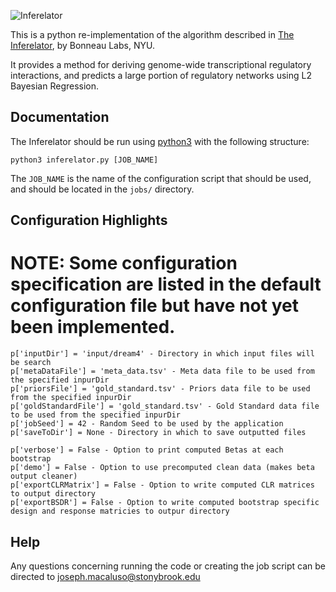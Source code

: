 ![Inferelator](https://slideplayer.com/slide/14033886/86/images/64/Local+regulatory+network+reconstruction%3A+the+Inferelator.jpg)

This is a python re-implementation of the algorithm described in [The Inferelator](https://genomebiology.biomedcentral.com/articles/10.1186/gb-2006-7-5-r36), by Bonneau Labs, NYU.

It provides a method for deriving genome-wide transcriptional regulatory interactions, and predicts a large portion of regulatory networks using L2 Bayesian Regression.

## Documentation

The Inferelator should be run using [python3](https://www.python.org/downloads/) with the following structure:

`python3 inferelator.py [JOB_NAME]`

The `JOB_NAME` is the name of the configuration script that should be used, and should be located in the `jobs/` directory.

## Configuration Highlights
# NOTE: Some configuration specification are listed in the default configuration file but have not yet been implemented.
```
p['inputDir'] = 'input/dream4' - Directory in which input files will be search
p['metaDataFile'] = 'meta_data.tsv' - Meta data file to be used from the specified inpurDir
p['priorsFile'] = 'gold_standard.tsv' - Priors data file to be used from the specified inpurDir
p['goldStandardFile'] = 'gold_standard.tsv' - Gold Standard data file to be used from the specified inpurDir
p['jobSeed'] = 42 - Random Seed to be used by the application
p['saveToDir'] = None - Directory in which to save outputted files

p['verbose'] = False - Option to print computed Betas at each bootstrap
p['demo'] = False - Option to use precomputed clean data (makes beta output cleaner)
p['exportCLRMatrix'] = False - Option to write computed CLR matrices to output directory
p['exportBSDR'] = False - Option to write computed bootstrap specific design and response matricies to outpur directory
```

## Help

Any questions concerning running the code or creating the job script can be directed to joseph.macaluso@stonybrook.edu